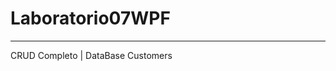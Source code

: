 # Laboratorio07WPF
------------------------------------------------------------------------
CRUD Completo | DataBase Customers
